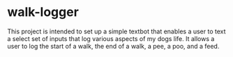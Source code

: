 # walk-logger

This project is intended to set up a simple textbot that enables a user to text a select set of inputs that log various aspects of my dogs life. It allows a user to log the start of a walk, the end of a walk, a pee, a poo, and a feed.
